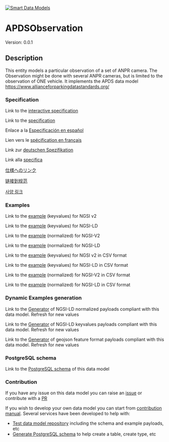 [![Smart Data Models](https://smartdatamodels.org/wp-content/uploads/2022/01/SmartDataModels_logo.png "Logo")](https://smartdatamodels.org)
# APDSObservation
Version: 0.0.1

## Description 

This entity models a particular observation of a set of ANPR camera. The Observation might be done with several ANPR cameras, but is limited to the observation of ONE vehicle. It implements the APDS data model https://www.allianceforparkingdatastandards.org/
### Specification

Link to the [interactive specification](https://swagger.lab.fiware.org/?url=https://smart-data-models.github.io/dataModel.Transportation/APDSObservation/swagger.yaml)

Link to the [specification](https://github.com/smart-data-models/dataModel.Transportation/blob/master/APDSObservation/doc/spec.md)

Enlace a la [Especificación en español](https://github.com/smart-data-models/dataModel.Transportation/blob/master/APDSObservation/doc/spec_ES.md)

Lien vers le [spécification en français](https://github.com/smart-data-models/dataModel.Transportation/blob/master/APDSObservation/doc/spec_FR.md)

Link zur [deutschen Spezifikation](https://github.com/smart-data-models/dataModel.Transportation/blob/master/APDSObservation/doc/spec_DE.md)

Link alla [specifica](https://github.com/smart-data-models/dataModel.Transportation/blob/master/APDSObservation/doc/spec_IT.md)

[仕様へのリンク](https://github.com/smart-data-models/dataModel.Transportation/blob/master/APDSObservation/doc/spec_JA.md)

[链接到规范](https://github.com/smart-data-models/dataModel.Transportation/blob/master/APDSObservation/doc/spec_ZH.md)

[사양 링크](https://github.com/smart-data-models/dataModel.Transportation/blob/master/APDSObservation/doc/spec_KO.md)
### Examples

Link to the [example](https://smart-data-models.github.io/dataModel.Transportation/APDSObservation/examples/example.json) (keyvalues) for NGSI v2

Link to the [example](https://smart-data-models.github.io/dataModel.Transportation/APDSObservation/examples/example.jsonld) (keyvalues) for NGSI-LD

Link to the [example](https://smart-data-models.github.io/dataModel.Transportation/APDSObservation/examples/example-normalized.json) (normalized) for NGSI-V2

Link to the [example](https://smart-data-models.github.io/dataModel.Transportation/APDSObservation/examples/example-normalized.jsonld) (normalized) for NGSI-LD

Link to the [example](https://github.com/smart-data-models/dataModel.Transportation/blob/master/APDSObservation/examples/example.json.csv) (keyvalues) for NGSI v2 in CSV format

Link to the [example](https://github.com/smart-data-models/dataModel.Transportation/blob/master/APDSObservation/examples/example.jsonld.csv) (keyvalues) for NGSI-LD in CSV format

Link to the [example](https://github.com/smart-data-models/dataModel.Transportation/blob/master/APDSObservation/examples/example-normalized.json.csv) (normalized) for NGSI-V2 in CSV format

Link to the [example](https://github.com/smart-data-models/dataModel.Transportation/blob/master/APDSObservation/examples/example-normalized.jsonld.csv) (normalized) for NGSI-LD in CSV format
### Dynamic Examples generation

Link to the [Generator](https://smartdatamodels.org/extra/ngsi-ld_generator.php?schemaUrl=https://raw.githubusercontent.com/smart-data-models/dataModel.Transportation/master/APDSObservation/schema.json&email=info@smartdatamodels.org) of NGSI-LD normalized payloads compliant with this data model. Refresh for new values

Link to the [Generator](https://smartdatamodels.org/extra/ngsi-ld_generator_keyvalues.php?schemaUrl=https://raw.githubusercontent.com/smart-data-models/dataModel.Transportation/master/APDSObservation/schema.json&email=info@smartdatamodels.org) of NGSI-LD keyvalues payloads compliant with this data model. Refresh for new values

Link to the [Generator](https://smartdatamodels.org/extra/geojson_features_generator.php?schemaUrl=https://raw.githubusercontent.com/smart-data-models/dataModel.Transportation/master/APDSObservation/schema.json&email=info@smartdatamodels.org) of geojson feature format payloads compliant with this data model. Refresh for new values
### PostgreSQL schema

Link to the [PostgreSQL schema](https://github.com/smart-data-models/dataModel.Transportation/blob/master/APDSObservation/schema.sql) of this data model
### Contribution

 If you have any issue on this data model you can raise an [issue](https://github.com/smart-data-models/dataModel.Transportation/issues)  or contribute with a [PR](https://github.com/smart-data-models/dataModel.Transportation/pulls)

 If you wish to develop your own data model you can start from [contribution manual](https://bit.ly/contribution_manual). Several services have been developed to help with: 
 - [Test data model repository](https://smartdatamodels.org/index.php/data-models-contribution-api/) including the schema and example payloads, etc
 - [Generate PostgreSQL schema](https://smartdatamodels.org/index.php/sql-service/) to help create a table, create type, etc